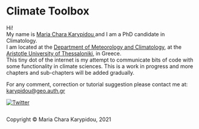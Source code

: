 # Climate Toolbox

Hi!\
My name is <a href="https://www.geographical-affairs.com/"> Maria Chara Karypidou </a> and I am a PhD candidate in Climatology.\
I am located at the <a href="https://meteo.geo.auth.gr/?lang=en"> Department of Meteorology and Climatology</a>, at the <a href="https://www.auth.gr/en/"> Aristotle University of Thessaloniki</a>, in Greece.\
This tiny dot of the internet is my attempt to communicate bits of code with some functionality in climate sciences. This is a work in progress and more chapters and sub-chapters will be added gradually.

For any comment, correction or tutorial suggestion please contact me at: karypidou@geo.auth.gr

[![Twitter](https://img.shields.io/twitter/url/https/twitter.com/MKarypidou.svg?style=social&label=Follow%40%60MKarypidou)](https://twitter.com/MKarypidou)


<footer>
<p style="float:left; width: 100%;">
Copyright © Maria Chara Karypidou, 2021
</p>
</footer>

